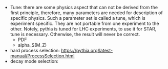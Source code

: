 * Tune: there are some physics aspect that can not be derived from the first principle, 
  therefore, many parameters are needed for description of specific physics.
  Such a parameter set is called a tune, which is experiment specific. They are
  not portable from one experiment to the other. Notely, pythia is tuned for LHC
  experiments, to use it for STAR, tune is necessary. Otherwise, the result will
  never be correct. 
  * PDF
  * alpha_S(M_Z)
* hard process selection: https://pythia.org/latest-manual/ProcessSelection.html
* decay mode selection: 

